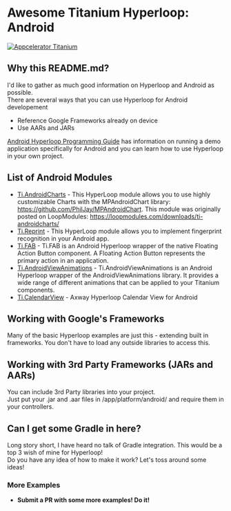 # Awesome Titanium Hyperloop: Android
[![Appcelerator Titanium](http://www-static.appcelerator.com/badges/titanium-git-badge-sq.png)](http://appcelerator.com/titanium/)

## Why this README.md?
 I'd like to gather as much good information on Hyperloop and Android as possible.  
 There are several ways that you can use Hyperloop for Android developement
 - Reference Google Frameworks already on device
 - Use AARs and JARs

[Android Hyperloop Programming Guide](https://wiki.appcelerator.org/display/guides2/Android+Hyperloop+Programming+Guide) 
has information on running a demo application specifically for Android and you can learn how to use Hyperloop in your own project.

## List of Android Modules
- [Ti.AndroidCharts](https://github.com/loop-modules/Ti.AndroidCharts.) - This HyperLoop module allows you to use highly customizable Charts with the MPAndroidChart library: https://github.com/PhilJay/MPAndroidChart. This module was originally posted on LoopModules: https://loopmodules.com/downloads/ti-androidcharts/
- [Ti.Reprint](https://github.com/loop-modules/Ti.Reprint) - This HyperLoop module allows you to implement fingerprint recognition in your Android app.
- [Ti.FAB](https://github.com/loop-modules/Ti.FAB) - Ti.FAB is an Android Hyperloop wrapper of the native Floating Action Button component. A Floating Action Button represents the primary action in an application.
- [Ti.AndroidViewAnimations](https://github.com/loop-modules/Ti.AndroidViewAnimations) - Ti.AndroidViewAnimations is an Android Hyperloop wrapper of the AndroidViewAnimations library. It provides a wide range of different animations that can be applied to your Titanium components.
- [Ti.CalendarView](https://github.com/m1ga/Ti.CalendarView) - Axway Hyperloop Calendar View for Android

## Working with Google's Frameworks
Many of the basic Hyperloop examples are just this - extending built in frameworks.  You don't have to load any outside libraries to access this.

## Working with 3rd Party Frameworks (JARs and AARs)
You can include 3rd Party libraries into your project.  
Just put your .jar and .aar files in /app/platform/android/ and require them in your controllers. 

## Can I get some Gradle in here?
Long story short, I have heard no talk of Gradle integration.  This would be a top 3 wish of mine for Hyperloop!  
Do you have any idea of how to make it work?  Let's toss around some ideas! 

### More Examples
- **Submit a PR with some more examples!  Do it!**